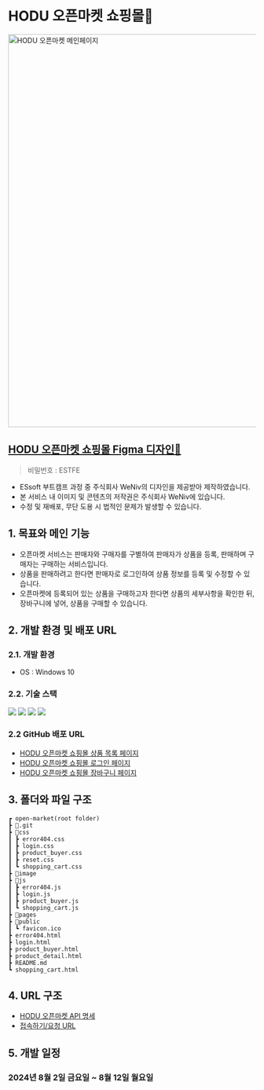 # HODU 오픈마켓 쇼핑몰🛒
<img src="https://ifh.cc/g/SrsfL7.jpg" width="800" alt="HODU 오픈마켓 메인페이지" />

## [HODU 오픈마켓 쇼핑몰 Figma 디자인🛒](https://www.figma.com/design/9VhAObwi2EXeLe4Ugkcb2e/EST_%EC%98%A4%EB%A5%B4%EB%AF%B8(FE)?node-id=49-1747&t=sfRtaXKMxzCfmFZP-0)
> 비밀번호 : ESTFE
- ESsoft 부트캠프 과정 중 주식회사 WeNiv의 디자인을 제공받아 제작하였습니다.
- 본 서비스 내 이미지 및 콘텐츠의 저작권은 주식회사 WeNiv에 있습니다.
- 수정 및 재배포, 무단 도용 시 법적인 문제가 발생할 수 있습니다.

## 1. 목표와 메인 기능
- 오픈마켓 서비스는 판매자와 구매자를 구별하여 판매자가 상품을 등록, 판매하며 구매자는 구매하는 서비스입니다.
- 상품을 판매하려고 한다면 판매자로 로그인하여 상품 정보를 등록 및 수정할 수 있습니다.
- 오픈마켓에 등록되어 있는 상품을 구매하고자 한다면 상품의 세부사항을 확인한 뒤, 장바구니에 넣어, 상품을 구매할 수 있습니다.

## 2. 개발 환경 및 배포 URL
### 2.1. 개발 환경
- OS : Windows 10

### 2.2. 기술 스택
<img src="https://img.shields.io/badge/HTML5-E34F26?style=for-the-badge&logo=html5&logoColor=white"/>
<img src="https://img.shields.io/badge/CSS3-1572B6?style=for-the-badge&logo=CSS3&logoColor=white">
<img src="https://img.shields.io/badge/JavaScript-F7DF1E?style=for-the-badge&logo=JavaScript&logoColor=white"/>
<img src="https://img.shields.io/badge/GitHub-100000?style=for-the-badge&logo=github&logoColor=white"/>
<br />

### 2.2 GitHub 배포 URL
- [HODU 오픈마켓 쇼핑몰 상품 목록 페이지](https://yeon-seong.github.io/open-market/product_buyer)
- [HODU 오픈마켓 쇼핑몰 로그인 페이지](https://yeon-seong.github.io/open-market/login)
- [HODU 오픈마켓 쇼핑몰 장바구니 페이지](https://yeon-seong.github.io/open-market/shopping_cart)

## 3. 폴더와 파일 구조
```
┏ open-market(root folder)
┣ 📂.git
┣ 📂css
┃ ┣ error404.css
┃ ┣ login.css
┃ ┣ product_buyer.css
┃ ┣ reset.css
┃ ┗ shopping_cart.css
┣ 📂image
┣ 📂js
┃ ┣ error404.js
┃ ┣ login.js
┃ ┣ product_buyer.js
┃ ┗ shopping_cart.js
┣ 📂pages
┣ 📂public
┃ ┗ favicon.ico
┣ error404.html
┣ login.html
┣ product_buyer.html
┣ product_detail.html
┣ README.md
┗ shopping_cart.html
```

## 4. URL 구조
- [HODU 오픈마켓 API 명세](https://paullabworkspace.notion.site/API-7b57a2b656fd4e3790a6a360b69aa3ad)
- [접속하기/요청 URL](https://openmarket.weniv.co.kr/)

## 5. 개발 일정
### 2024년 8월 2일 금요일 ~ 8월 12일 월요일
